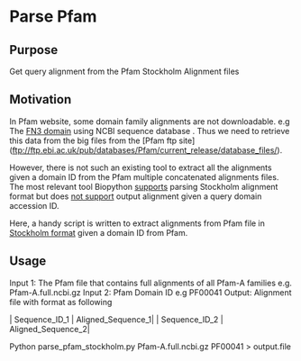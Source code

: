 # Parse Pfam

## Purpose

Get query alignment from the Pfam Stockholm Alignment files

## Motivation 

In Pfam website, some domain family alignments are not downloadable. e.g The [FN3 domain](https://pfam.xfam.org/family/fn3#tabview=tab3) using NCBI sequence database . Thus we need to retrieve this data from the big files from the [Pfam ftp site] (ftp://ftp.ebi.ac.uk/pub/databases/Pfam/current_release/database_files/). 

However, there is not such an existing tool to extract all the alignments given a domain ID from the Pfam multiple concatenated alignments files. The most relevant tool Biopython [supports](https://biopython.org/DIST/docs/api/Bio.AlignIO.StockholmIO.StockholmIterator-class.html) parsing Stockholm alignment format but does [not support](https://github.com/biopython/biopython/issues/1977) output alignment given a query domain accession ID.    

Here, a handy script is written to extract alignments from Pfam file in [Stockholm format](http://sonnhammer.sbc.su.se/Stockholm.html) given a domain ID from Pfam. 

## Usage

Input 1: The Pfam file that contains full alignments of all Pfam-A families e.g. Pfam-A.full.ncbi.gz 
Input 2: Pfam Domain ID e.g PF00041
Output: Alignment file with format as following

| Sequence_ID_1 | Aligned_Sequence_1|
| Sequence_ID_2 | Aligned_Sequence_2|


Python parse_pfam_stockholm.py Pfam-A.full.ncbi.gz PF00041 > output.file 



